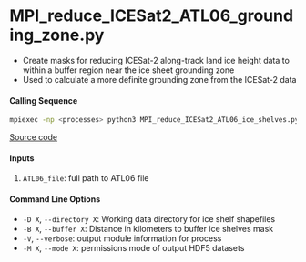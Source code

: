 MPI_reduce_ICESat2_ATL06_grounding_zone.py
==========================================

- Create masks for reducing ICESat-2 along-track land ice height data to within a buffer region near the ice sheet grounding zone
- Used to calculate a more definite grounding zone from the ICESat-2 data

#### Calling Sequence
```bash
mpiexec -np <processes> python3 MPI_reduce_ICESat2_ATL06_ice_shelves.py <path_to_ATL06_file>
```
[Source code](https://github.com/tsutterley/Grounding-Zones/blob/main/scripts/MPI_reduce_ICESat2_ATL06_grounding_zone.py)

#### Inputs
1. `ATL06_file`: full path to ATL06 file

#### Command Line Options
- `-D X`, `--directory X`: Working data directory for ice shelf shapefiles
- `-B X`, `--buffer X`: Distance in kilometers to buffer ice shelves mask
- `-V`, `--verbose`: output module information for process
- `-M X`, `--mode X`: permissions mode of output HDF5 datasets
